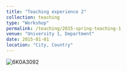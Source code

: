 ```yaml
---
title: "Teaching experience 2"
collection: teaching
type: "Workshop"
permalink: /teaching/2015-spring-teaching-1
venue: "University 1, Department"
date: 2015-01-01
location: "City, Country"
---
```



![6K0A3092](https://github.com/user-attachments/assets/b66649db-c1cf-44d6-8612-d416f0b6b6ee)
